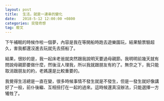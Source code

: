 ```yaml
---
layout: post
title:  生活，就是一連串的變化
date:   2018-5-12 12:00:00 +0800
categories: 突發奇想
tag: 廢文
---
```



下午補眠的時候作啦一個夢，內容是我在等開船時跑去遊樂園玩，結果驗票驗超久，害我都還沒進去玩就先去搭船了。

結果，很妙的是，我一起床老爸就突然跟我說明天要過母親節。我明明前幾天就有問說母親節要做什麼，然後沒人理我，所以我就跟朋友有約了。無奈之下，我只能取消跟朋友的約，老媽還是比較重要的。

我覺得生活總是一直在變，很多時候事情不發生就是不發生，但是一發生就好像講好了一般，前仆後繼、互相扭打在一起的過來。這時候還真沒辦法，只能選擇一方犧牲了。